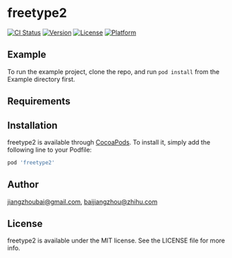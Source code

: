 # freetype2

[![CI Status](https://img.shields.io/travis/jiangzhoubai@gmail.com/freetype2.svg?style=flat)](https://travis-ci.org/jiangzhoubai@gmail.com/freetype2)
[![Version](https://img.shields.io/cocoapods/v/freetype2.svg?style=flat)](https://cocoapods.org/pods/freetype2)
[![License](https://img.shields.io/cocoapods/l/freetype2.svg?style=flat)](https://cocoapods.org/pods/freetype2)
[![Platform](https://img.shields.io/cocoapods/p/freetype2.svg?style=flat)](https://cocoapods.org/pods/freetype2)

## Example

To run the example project, clone the repo, and run `pod install` from the Example directory first.

## Requirements

## Installation

freetype2 is available through [CocoaPods](https://cocoapods.org). To install
it, simply add the following line to your Podfile:

```ruby
pod 'freetype2'
```

## Author

jiangzhoubai@gmail.com, baijiangzhou@zhihu.com

## License

freetype2 is available under the MIT license. See the LICENSE file for more info.
